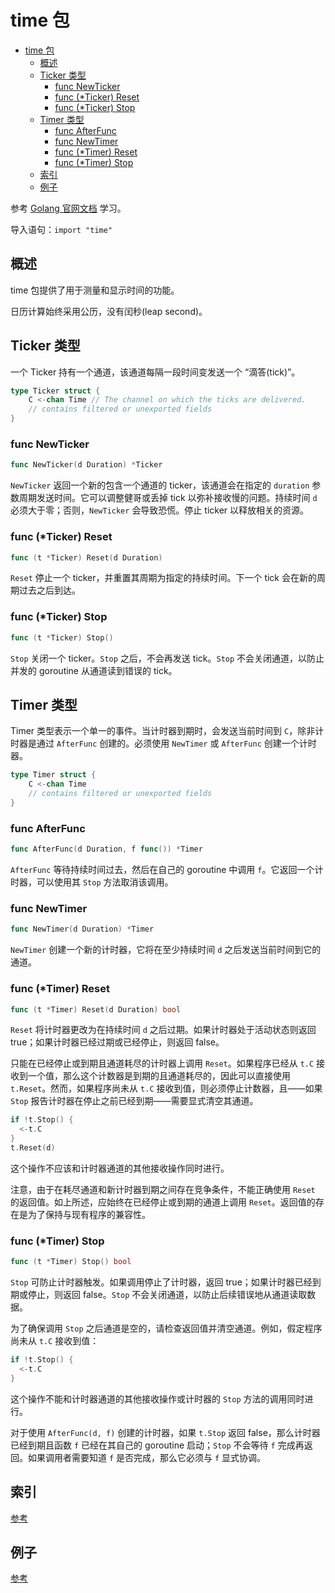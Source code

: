# time 包

- [time 包](#time-包)
  - [概述](#概述)
  - [Ticker 类型](#ticker-类型)
    - [func NewTicker](#func-newticker)
    - [func (*Ticker) Reset](#func-ticker-reset)
    - [func (*Ticker) Stop](#func-ticker-stop)
  - [Timer 类型](#timer-类型)
    - [func AfterFunc](#func-afterfunc)
    - [func NewTimer](#func-newtimer)
    - [func (*Timer) Reset](#func-timer-reset)
    - [func (*Timer) Stop](#func-timer-stop)
  - [索引](#索引)
  - [例子](#例子)

参考 [Golang 官网文档](https://golang.org/pkg/time/) 学习。

导入语句：`import "time"`

## 概述

time 包提供了用于测量和显示时间的功能。

日历计算始终采用公历，没有闰秒(leap second)。

## Ticker 类型

一个 Ticker 持有一个通道，该通道每隔一段时间变发送一个 “滴答(tick)”。

```go
type Ticker struct {
    C <-chan Time // The channel on which the ticks are delivered.
    // contains filtered or unexported fields
}
```

### func NewTicker

```go
func NewTicker(d Duration) *Ticker
```

`NewTicker` 返回一个新的包含一个通道的 ticker，该通道会在指定的 `duration` 参数周期发送时间。它可以调整健哥或丢掉 tick 以弥补接收慢的问题。持续时间 `d` 必须大于零；否则，`NewTicker` 会导致恐慌。停止 ticker 以释放相关的资源。

### func (*Ticker) Reset

```go
func (t *Ticker) Reset(d Duration)
```

`Reset` 停止一个 ticker，并重置其周期为指定的持续时间。下一个 tick 会在新的周期过去之后到达。

### func (*Ticker) Stop

```go
func (t *Ticker) Stop()
```

`Stop` 关闭一个 ticker。`Stop` 之后，不会再发送 tick。`Stop` 不会关闭通道，以防止并发的 goroutine 从通道读到错误的 tick。

## Timer 类型

Timer 类型表示一个单一的事件。当计时器到期时，会发送当前时间到 `C`，除非计时器是通过 `AfterFunc` 创建的。必须使用 `NewTimer` 或 `AfterFunc` 创建一个计时器。

```go
type Timer struct {
    C <-chan Time
    // contains filtered or unexported fields
}
```

### func AfterFunc

```go
func AfterFunc(d Duration, f func()) *Timer
```

`AfterFunc` 等待持续时间过去，然后在自己的 goroutine 中调用 `f`。它返回一个计时器，可以使用其 `Stop` 方法取消该调用。

### func NewTimer

```go
func NewTimer(d Duration) *Timer
```

`NewTimer` 创建一个新的计时器，它将在至少持续时间 `d` 之后发送当前时间到它的通道。

### func (*Timer) Reset

```go
func (t *Timer) Reset(d Duration) bool
```

`Reset` 将计时器更改为在持续时间 `d` 之后过期。如果计时器处于活动状态则返回 true；如果计时器已经过期或已经停止，则返回 false。

只能在已经停止或到期且通道耗尽的计时器上调用 `Reset`。如果程序已经从 `t.C` 接收到一个值，那么这个计数器是到期的且通道耗尽的，因此可以直接使用 `t.Reset`。然而，如果程序尚未从 `t.C` 接收到值，则必须停止计数器，且——如果 `Stop` 报告计时器在停止之前已经到期——需要显式清空其通道。

```go
if !t.Stop() {
  <-t.C
}
t.Reset(d)
```

这个操作不应该和计时器通道的其他接收操作同时进行。

注意，由于在耗尽通道和新计时器到期之间存在竞争条件，不能正确使用 `Reset` 的返回值。如上所述，应始终在已经停止或到期的通道上调用 `Reset`。返回值的存在是为了保持与现有程序的兼容性。

### func (*Timer) Stop

```go
func (t *Timer) Stop() bool
```

`Stop` 可防止计时器触发。如果调用停止了计时器，返回 true；如果计时器已经到期或停止，则返回 false。`Stop` 不会关闭通道，以防止后续错误地从通道读取数据。

为了确保调用 `Stop` 之后通道是空的，请检查返回值并清空通道。例如，假定程序尚未从 `t.C` 接收到值：

```go
if !t.Stop() {
  <-t.C
}
```

这个操作不能和计时器通道的其他接收操作或计时器的 `Stop` 方法的调用同时进行。

对于使用 `AfterFunc(d, f)` 创建的计时器，如果 `t.Stop` 返回 false，那么计时器已经到期且函数 `f` 已经在其自己的 goroutine 启动；`Stop` 不会等待 `f` 完成再返回。如果调用者需要知道 `f` 是否完成，那么它必须与 `f` 显式协调。

## 索引

[参考](https://golang.org/pkg/time/#pkg-index)

## 例子

[参考](https://golang.org/pkg/time/#pkg-examples)

